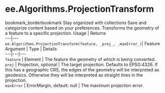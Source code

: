  
#  ee.Algorithms.ProjectionTransform
bookmark_borderbookmark Stay organized with collections  Save and categorize content based on your preferences. 
Transforms the geometry of a feature to a specific projection.
Usage | Returns  
---|---  
`ee.Algorithms.ProjectionTransform(feature, _proj_, _maxError_)`|  Feature  
Argument | Type | Details  
---|---|---  
`feature` | Element | The feature the geometry of which is being converted.  
`proj` | Projection, optional | The target projection. Defaults to EPSG:4326. If this has a geographic CRS, the edges of the geometry will be interpreted as geodesics. Otherwise they will be interpreted as straight lines in the projection.  
`maxError` | ErrorMargin, default: null | The maximum projection error.  
